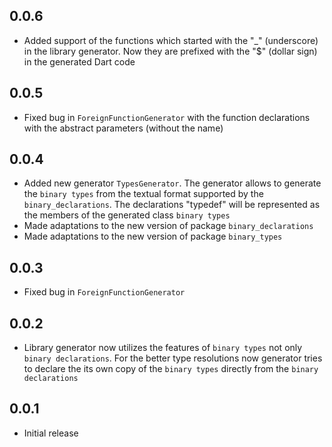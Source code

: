 ## 0.0.6

- Added support of the functions which started with the "_" (underscore) in the library generator. Now they are prefixed with the "$" (dollar sign) in the generated Dart code   

## 0.0.5

- Fixed bug in `ForeignFunctionGenerator` with the function declarations with the abstract parameters (without the name)

## 0.0.4

- Added new generator `TypesGenerator`. The generator allows to generate the `binary types` from the textual format supported by the `binary_declarations`. The declarations "typedef"  will be represented as the members of the generated class `binary types`
- Made adaptations to the new version of package `binary_declarations`
- Made adaptations to the new version of package `binary_types`

## 0.0.3

- Fixed bug in `ForeignFunctionGenerator`

## 0.0.2

- Library generator now utilizes the features of `binary types` not only `binary declarations`. For the better type resolutions now generator tries to declare the its own copy of the `binary types` directly from the `binary declarations`

## 0.0.1

- Initial release

